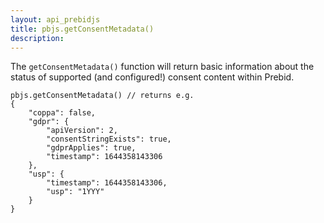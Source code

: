 ```yaml
---
layout: api_prebidjs
title: pbjs.getConsentMetadata()
description: 
---
```



The `getConsentMetadata()` function will return basic information about the status of supported (and configured!) consent content within Prebid.

```
pbjs.getConsentMetadata() // returns e.g.
{
    "coppa": false,
    "gdpr": {
        "apiVersion": 2,
        "consentStringExists": true,
        "gdprApplies": true,
        "timestamp": 1644358143306
    },
    "usp": {
        "timestamp": 1644358143306,
        "usp": "1YYY"
    }
}
```